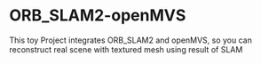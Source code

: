 # ORB_SLAM2-openMVS
This toy Project integrates ORB_SLAM2 and openMVS, so you can reconstruct real scene with textured mesh using result of SLAM

